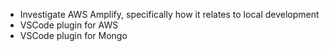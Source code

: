 - Investigate AWS Amplify, specifically how it relates to local development
- VSCode plugin for AWS
- VSCode plugin for Mongo
